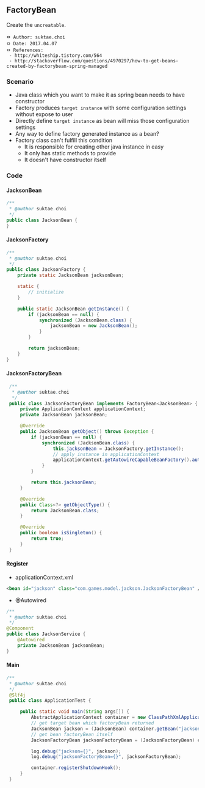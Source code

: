 ## FactoryBean
Create the `uncreatable`.

```
ㅁ Author: suktae.choi
ㅁ Date: 2017.04.07
ㅁ References:
 - http://whiteship.tistory.com/564
 - http://stackoverflow.com/questions/4970297/how-to-get-beans-created-by-factorybean-spring-managed
```

### Scenario
- Java class which you want to make it as spring bean needs to have constructor
- Factory produces `target instance` with some configuration settings without expose to user
- Directly define `target instance` as bean will miss those configuration settings
- Any way to define factory generated instance as a bean?
- Factory class can't fulfill this condition
  - It is responsible for creating other java instance in easy
  - It only has static methods to provide
  - It doesn't have constructor itself

### Code
#### JacksonBean
```java
/**
 * @author suktae.choi
 */
public class JacksonBean {
}
```

#### JacksonFactory
```java
/**
 * @author suktae.choi
 */
public class JacksonFactory {
    private static JacksonBean jacksonBean;

    static {
        // initialize
    }

    public static JacksonBean getInstance() {
        if (jacksonBean == null) {
            synchronized (JacksonBean.class) {
                jacksonBean = new JacksonBean();
            }
        }

        return jacksonBean;
    }
}
```

#### JacksonFactoryBean
```java
 /**
  * @author suktae.choi
  */
 public class JacksonFactoryBean implements FactoryBean<JacksonBean> {
     private ApplicationContext applicationContext;
     private JacksonBean jacksonBean;

     @Override
     public JacksonBean getObject() throws Exception {
         if (jacksonBean == null) {
             synchronized (JacksonBean.class) {
                 this.jacksonBean = JacksonFactory.getInstance();
                 // apply instance in applicationContext
                 applicationContext.getAutowireCapableBeanFactory().autowireBean(jacksonBean);
             }
         }

         return this.jacksonBean;
     }

     @Override
     public Class<?> getObjectType() {
         return JacksonBean.class;
     }

     @Override
     public boolean isSingleton() {
         return true;
     }
 }
```

#### Register
- applicationContext.xml
```xml
<bean id="jackson" class="com.games.model.jackson.JacksonFactoryBean" />
```

- @Autowired
```java
/**
 * @author suktae.choi
 */
@Component
public class JacksonService {
    @Autowired
    private JacksonBean jacksonBean;
}
```

#### Main
```java
/**
 * @author suktae.choi
 */
 @Slf4j
 public class ApplicationTest {

     public static void main(String args[]) {
         AbstractApplicationContext container = new ClassPathXmlApplicationContext("applicationContext-test.xml");
         // get target bean which factoryBean returned
         JacksonBean jackson = (JacksonBean) container.getBean("jackson");
         // get bean factoryBean itself
         JacksonFactoryBean jacksonFactoryBean = (JacksonFactoryBean) container.getBean("&jackson");

         log.debug("jackson={}", jackson);
         log.debug("jacksonFactoryBean={}", jacksonFactoryBean);

         container.registerShutdownHook();
     }
 }
```
